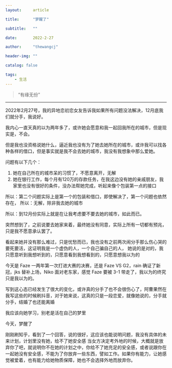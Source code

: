 ```yaml
---
layout:     article

title:      "梦醒了"

subtitle:   ""

date:       2022-2-27

author:     "thewangcj"

header-img: ""

catalog: false

tags:
    - 生活
---
```


> “有缘无份”

------

<!--more-->

2022年2月27号，我的异地恋初恋女友告诉我如果所有问题没法解决，12月底我们就分手，我说好。

我内心一直天真的以为两年多了，或许她会愿意和我一起回我所在的城市，但是现实是，不会。

但是我也没资格说她什么，逼近我也没有为了她去她所在的城市，或许我可以找各种各样的借口，但是事实就是我不会去她的城市，我没有我想象中那么爱她。

问题有以下几个：
1. 她在自己所在的城市呆的习惯了，不愿意离开，无解
2. 她在银行工作，每个月有120万的存款任务，在我这边没有她的亲戚朋友，我家里也没有很好的条件，没办法帮她完成，听起来像个包装第一点的接口

所以：第二个问题实际上是第一个的包装和借口，即使解决了，第一个问题也依然存在，
所以：无解，除非我去她的城市

所以：到12月份实际上就是在让我考虑要不要去她的城市，如此而已。

突然想到了，之前说要去她家来着，最终她没有同意，实际上所有一切都有预兆，只是我不愿意承认罢了。

看起来她并没有那么难过，只是忧愁而已，我也没有之前两次闹分手那么伤心哭的要死要活，这证明我是一个虚伪的人，一个自己骗自己的人，
她说的是对的，我只愿意听到我想听到的，只愿意看到我想看到的，只愿意想我以为的

今天是 Faze 一两年第一次打进大赛的决赛，还是 Faze VS G2，rain 确证了新冠，jks 替补上场，Niko 面对老东家，感觉 Faze 要被 3-1 带走了，我以为的终究只是我以为的。

写到这心态已经发生了很大的变化，或许真的分手了也不会很伤心了，阿曹果然在我写这些的时候刷抖音，对于她来说，这真的只是一段恋爱，就像她说的，分手就分手，结婚了也还能离婚

我应该向她学习，别老是活在自己的梦里

今天，梦醒了


刚刚刷知乎，看到了一个回答，说的很好，这应该也能说明问题，我没有具体的未来计划，计划里没有她，给不了她安全感
当女方决定考外地的时候，大概就是放弃你了吧，就说明你不在她的计划之中，你给不了她充足的安全感，或者说跟你在一起她没有安全感，不能为了你放弃一些东西，譬如工作。如果你有能力，让她感觉被爱着，也有能力给她物质保障，她也不会选择外地而放弃你。